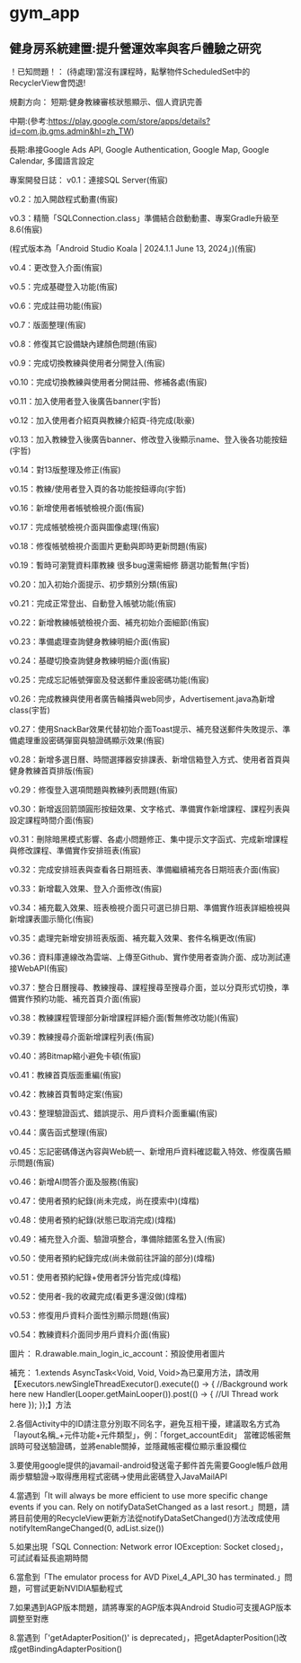 # gym_app
健身房系統建置:提升營運效率與客戶體驗之研究
---

！已知問題！：
(待處理)當沒有課程時，點擊物件ScheduledSet中的RecyclerView會閃退!

規劃方向：
短期:健身教練審核狀態顯示、個人資訊完善

中期:(參考:https://play.google.com/store/apps/details?id=com.jb.gms.admin&hl=zh_TW)

長期:串接Google Ads API, Google Authentication, Google Map, Google Calendar, 多國語言設定

專案開發日誌：
v0.1：連接SQL Server(侑宸)

v0.2：加入開啟程式動畫(侑宸)

v0.3：精簡「SQLConnection.class」準備結合啟動動畫、專案Gradle升級至8.6(侑宸)

(程式版本為「Android Studio Koala | 2024.1.1 June 13, 2024」)(侑宸)

v0.4：更改登入介面(侑宸)

v0.5：完成基礎登入功能(侑宸)

v0.6：完成註冊功能(侑宸)

v0.7：版面整理(侑宸)

v0.8：修復其它設備缺內建顏色問題(侑宸)

v0.9：完成切換教練與使用者分開登入(侑宸)

v0.10：完成切換教練與使用者分開註冊、修補各處(侑宸)

v0.11：加入使用者登入後廣告banner(宇哲)

v0.12：加入使用者介紹頁與教練介紹頁-待完成(耿豪)

v0.13：加入教練登入後廣告banner、修改登入後顯示name、登入後各功能按鈕(宇哲)

v0.14：對13版整理及修正(侑宸)

v0.15：教練/使用者登入頁的各功能按鈕導向(宇哲)

v0.16：新增使用者帳號檢視介面(侑宸)

v0.17：完成帳號檢視介面與圖像處理(侑宸)

v0.18：修復帳號檢視介面圖片更動與即時更新問題(侑宸)

v0.19：暫時可瀏覽資料庫教練 很多bug還需細修 篩選功能暫無(宇哲)

v0.20：加入初始介面提示、初步類別分類(侑宸)

v0.21：完成正常登出、自動登入帳號功能(侑宸)

v0.22：新增教練帳號檢視介面、補充初始介面細節(侑宸)

v0.23：準備處理查詢健身教練明細介面(侑宸)

v0.24：基礎切換查詢健身教練明細介面(侑宸)

v0.25：完成忘記帳號彈窗及發送郵件重設密碼功能(侑宸)

v0.26：完成教練與使用者廣告輪播與web同步，Advertisement.java為新增class(宇哲)

v0.27：使用SnackBar效果代替初始介面Toast提示、補充發送郵件失敗提示、準備處理重設密碼彈窗與驗證碼顯示效果(侑宸)

v0.28：新增多選日曆、時間選擇器安排課表、新增信箱登入方式、使用者首頁與健身教練首頁排版(侑宸)

v0.29：修復登入選項問題與教練列表問題(侑宸)

v0.30：新增返回箭頭圓形按鈕效果、文字格式、準備實作新增課程、課程列表與設定課程時間介面(侑宸)

v0.31：刪除暗黑模式影響、各處小問題修正、集中提示文字函式、完成新增課程與修改課程、準備實作安排班表(侑宸)

v0.32：完成安排班表與查看各日期班表、準備繼續補充各日期班表介面(侑宸)

v0.33：新增載入效果、登入介面修改(侑宸)

v0.34：補充載入效果、班表檢視介面只可選已排日期、準備實作班表詳細檢視與新增課表圖示簡化(侑宸)

v0.35：處理完新增安排班表版面、補充載入效果、套件名稱更改(侑宸)

v0.36：資料庫連線改為雲端、上傳至Github、實作使用者查詢介面、成功測試連接WebAPI(侑宸)

v0.37：整合日曆搜尋、教練搜尋、課程搜尋至搜尋介面，並以分頁形式切換，準備實作預約功能、補充首頁介面(侑宸)

v0.38：教練課程管理部分新增課程詳細介面(暫無修改功能)(侑宸)

v0.39：教練搜尋介面新增課程列表(侑宸)

v0.40：將Bitmap縮小避免卡頓(侑宸)

v0.41：教練首頁版面重編(侑宸)

v0.42：教練首頁暫時定案(侑宸)

v0.43：整理驗證函式、錯誤提示、用戶資料介面重編(侑宸)

v0.44：廣告函式整理(侑宸)

v0.45：忘記密碼傳送內容與Web統一、新增用戶資料確認載入特效、修復廣告顯示問題(侑宸)

v0.46：新增AI問答介面及服務(侑宸)

v0.47：使用者預約紀錄(尚未完成，尚在摸索中)(煒楷)

v0.48：使用者預約紀錄(狀態已取消完成)(煒楷)

v0.49：補充登入介面、驗證項整合，準備除錯匿名登入(侑宸)

v0.50：使用者預約紀錄完成(尚未做前往評論的部分)(煒楷)

v0.51：使用者預約紀錄+使用者評分皆完成(煒楷)

v0.52：使用者-我的收藏完成(看更多還沒做)(煒楷)

v0.53：修復用戶資料介面性別顯示問題(侑宸)

v0.54：教練資料介面同步用戶資料介面(侑宸)

圖片：
R.drawable.main_login_ic_account：預設使用者圖片

補充：
1.extends AsyncTask<Void, Void, Void>為已棄用方法，請改用
【Executors.newSingleThreadExecutor().execute(() -> {
    //Background work here
    new Handler(Looper.getMainLooper()).post(() -> {
        //UI Thread work here
    });
});】方法

2.各個Activity中的ID請注意分別取不同名字，避免互相干擾，建議取名方式為「layout名稱_+元件功能+元件類型」，例：「forget_accountEdit」
當確認帳密無誤時可發送驗證碼，並將enable關掉，並隱藏帳密欄位顯示重設欄位

3.要使用google提供的javamail-android發送電子郵件首先需要Google帳戶啟用兩步驟驗證->取得應用程式密碼->使用此密碼登入JavaMailAPI

4.當遇到「It will always be more efficient to use more specific change events if you can. Rely on notifyDataSetChanged as a last resort.」問題，請將目前使用的RecycleView更新方法從notifyDataSetChanged()方法改成使用notifyItemRangeChanged(0, adList.size())

5.如果出現「SQL Connection: Network error IOException: Socket closed」，可試試看延長逾期時間

6.當愈到「The emulator process for AVD Pixel_4_API_30 has terminated.」問題，可嘗試更新NVIDIA驅動程式

7.如果遇到AGP版本問題，請將專案的AGP版本與Android Studio可支援AGP版本調整至對應

8.當遇到「'getAdapterPosition()' is deprecated」，把getAdapterPosition()改成getBindingAdapterPosition()